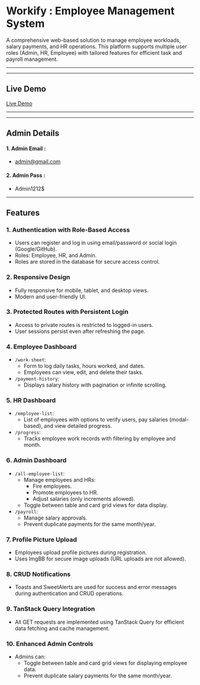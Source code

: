 # Workify : Employee Management System

A comprehensive web-based solution to manage employee workloads, salary payments, and HR operations. This platform supports multiple user roles (Admin, HR, Employee) with tailored features for efficient task and payroll management.

---

---

## Live Demo

[Live Demo](https://employee-management-62d65.web.app/)

---

---

## Admin Details

#### 1. Admin Email :

- admin@gmail.com

#### 2. Admin Pass :

- Admin1212$

---

## Features

### 1. Authentication with Role-Based Access

- Users can register and log in using email/password or social login (Google/GitHub).
- Roles: Employee, HR, and Admin.
- Roles are stored in the database for secure access control.

### 2. Responsive Design

- Fully responsive for mobile, tablet, and desktop views.
- Modern and user-friendly UI.

### 3. Protected Routes with Persistent Login

- Access to private routes is restricted to logged-in users.
- User sessions persist even after refreshing the page.

### 4. Employee Dashboard

- `/work-sheet`:
  - Form to log daily tasks, hours worked, and dates.
  - Employees can view, edit, and delete their tasks.
- `/payment-history`:
  - Displays salary history with pagination or infinite scrolling.

### 5. HR Dashboard

- `/employee-list`:
  - List of employees with options to verify users, pay salaries (modal-based), and view detailed progress.
- `/progress`:
  - Tracks employee work records with filtering by employee and month.

### 6. Admin Dashboard

- `/all-employee-list`:
  - Manage employees and HRs:
    - Fire employees.
    - Promote employees to HR.
    - Adjust salaries (only increments allowed).
  - Toggle between table and card grid views for data display.
- `/payroll`:
  - Manage salary approvals.
  - Prevent duplicate payments for the same month/year.

### 7. Profile Picture Upload

- Employees upload profile pictures during registration.
- Uses ImgBB for secure image uploads (URL uploads are not allowed).

### 8. CRUD Notifications

- Toasts and SweetAlerts are used for success and error messages during authentication and CRUD operations.

### 9. TanStack Query Integration

- All GET requests are implemented using TanStack Query for efficient data fetching and cache management.

### 10. Enhanced Admin Controls

- Admins can:
  - Toggle between table and card grid views for displaying employee data.
  - Prevent duplicate salary payments for the same month/year.
